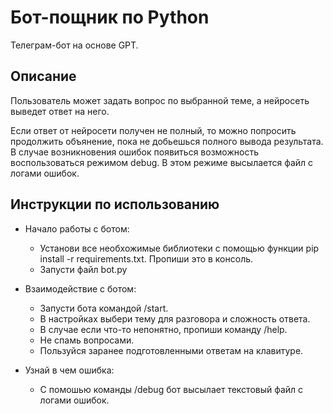 # Бот-пощник по Python

Телеграм-бот на основе GPT.


## Описание

Пользователь может задать вопрос по выбранной теме, а нейросеть выведет 
ответ на него.

Если ответ от нейросети получен не полный, то можно попросить продолжить объянение, пока не добьешься полного вывода результата.
В случае возникновения ошибок появиться возможность воспользоваться режимом debug. В этом режиме высылается 
файл с логами ошибок.

## Инструкции по использованию
- Начало работы с ботом:
  - Установи все необхожимые библиотеки с помощью функции pip install -r requirements.txt. Пропиши это в консоль.
  - Запусти файл bot.py
  
- Взаимодействие с ботом:
  - Запусти бота командой /start.
  - В настройках выбери тему для разговора и сложность ответа.
  - В случае если что-то непонятно, пропиши команду /help.
  - Не спамь вопросами.
  - Пользуйся заранее подготовленными ответам на клавитуре.
- Узнай в чем ошибка:
  - С помошью команды /debug бот высылает текстовый файл с логами ошибок.
